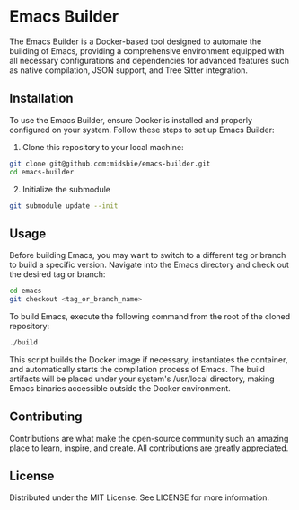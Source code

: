# Emacs Builder

The Emacs Builder is a Docker-based tool designed to automate the building of Emacs, providing a
comprehensive environment equipped with all necessary configurations and dependencies for advanced
features such as native compilation, JSON support, and Tree Sitter integration.

## Installation

To use the Emacs Builder, ensure Docker is installed and properly configured on your system. Follow
these steps to set up Emacs Builder:

1. Clone this repository to your local machine:

```bash
git clone git@github.com:midsbie/emacs-builder.git
cd emacs-builder
```

2. Initialize the submodule

```bash
git submodule update --init
```

## Usage

Before building Emacs, you may want to switch to a different tag or branch to build a specific
version. Navigate into the Emacs directory and check out the desired tag or branch:

```bash
cd emacs
git checkout <tag_or_branch_name>
```

To build Emacs, execute the following command from the root of the cloned repository:

```bash
./build
```

This script builds the Docker image if necessary, instantiates the container, and automatically
starts the compilation process of Emacs. The build artifacts will be placed under your system's
/usr/local directory, making Emacs binaries accessible outside the Docker environment.

## Contributing

Contributions are what make the open-source community such an amazing place to learn, inspire, and
create. All contributions are greatly appreciated.

## License

Distributed under the MIT License. See LICENSE for more information.